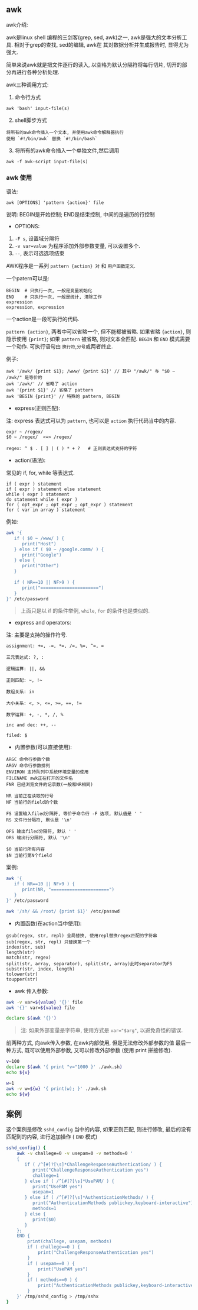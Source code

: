 ## awk

awk介绍:

awk是linux shell 编程的三剑客(grep, sed, awk)之一, awk是强大的文本分析工具. 相对于grep的查找, sed的编辑, awk在
其对数据分析并生成报告时, 显得尤为强大.

简单来说awk就是把文件逐行的读入, 以空格为默认分隔符将每行切片, 切开的部分再进行各种分析处理.


awk三种调用方式:

1. 命令行方式

```
awk 'bash' input-file(s)
```


2. shell脚步方式

```
将所有的awk命令插入一个文本, 并使用awk命令解释器执行
使用 `#!/bin/awk` 替换 `#!/bin/bash`
```
   
3. 将所有的awk命令插入一个单独文件,然后调用

```
awk -f awk-script input-file(s)
```

### awk 使用

语法:

```
awk [OPTIONS] 'pattern {action}' file
```

说明: BEGIN是开始控制; END是结束控制, 中间的是遍历的行控制

- OPTIONS:

1) `-F s`, 设置域分隔符
2) `-v var=value` 为程序添加外部参数变量, 可以设置多个.
3) `--`, 表示可选选项结束


AWK程序是一系列 `pattern {action} 对` 和 `用户函数定义`.

一个patern可以是:

```
BEGIN  # 只执行一次, 一般是变量初始化
END    # 只执行一次, 一般是统计, 清除工作
expression
expression, expression
```

一个action是一段可执行的代码.

`pattern {action}`, 两者中可以省略一个, 但不能都被省略. 如果省略 `{action}`, 则隐示使用 `{print}`; 
如果 `pattern` 被省略, 则对文本全匹配. `BEGIN` 和 `END` 模式需要一个动作. 可执行语句由 `换行符`,`分号`或两者终止.

例子:

```
awk '/awk/ {print $1}; /www/ {print $1}' // 其中 "/awk/" 与 "$0 ~ /awk/" 是等价的
awk '/awk/' // 省略了 action
awk '{print $1}' // 省略了 pattern
awk 'BEGIN {print}' // 特殊的 pattern, BEGIN
```


- express(正则匹配):

注: express 表达式可以为 `pattern`, 也可以是 `action` 执行代码当中的内容.

```
expr ~ /regex/
$0 ~ /regex/  <=> /regex/

regex: ^ $ . [ ] | ( ) * + ?   # 正则表达式支持的字符
```


- action(语法):

常见的 if, for, while 等表达式.

```
if ( expr ) statement
if ( expr ) statement else statement
while ( expr ) statement
do statement while ( expr )
for ( opt_expr ; opt_expr ; opt_expr ) statement
for ( var in array ) statement
```

例如:

```bash
awk '{
   if ( $0 ~ /www/ ) {
      print("Host")
   } else if ( $0 ~ /google.comm/ ) {
      print("Google")
   } else {
      print("Other")
   }
   
   if ( NR==10 || NF>9 ) {
      print("======================")
   }
}' /etc/password
```

> 上面只是以 if 的条件举例, `while`, `for` 的条件也是类似的.


- express and operators:

注: 主要是支持的操作符号. 

```
assignment: +=, -=, *=, /=, %=, ^=, =

三元表达式: ?, :

逻辑运算: ||, &&

正则匹配: ~, !~ 

数组关系: in

大小关系: <, >, <=, >=, ==, != 

数字运算: +, -, *, /, %

inc and dec: ++, --

filed: $
```


- 内置参数(可以直接使用):

```
ARGC 命令行参数个数
ARGV 命令行参数排列
ENVIRON 支持队列中系统环境变量的使用
FILENAME awk正在打开的文件名
FNR 已经浏览文件的记录数(一般和NR相同)

NR 当前正在读取的行号
NF 当前行的field的个数

FS 设置输入filed分隔符, 等价于命令行 -F 选项, 默认值是 ' '
RS 文件行分隔符, 默认是 '\n'

OFS 输出filed分隔符, 默认 ' '
ORS 输出行分隔符, 默认 '\n'

$0 当前行所有内容
$N 当前行第N个field
```

案例:

```bash
awk '{ 
   if ( NR==10 || NF>9 ) {
      print(NR, "======================")
   }
}' /etc/password

awk '/sh/ && /root/ {print $1}' /etc/passwd
```

- 内置函数(在action当中使用):

```
gsub(regex, str, repl) 全局替换, 使用repl替换regex匹配的字符串
sub(regex, str, repl) 只替换第一个
index(str, sub)
length(str)
match(str, regex)
split(str, array, separator), split(str, array)此时separator为FS
substr(str, index, length)
tolower(str)
toupper(str)
```


- awk 传入参数:

```bash
awk -v var=${value} '{}' file
awk '{}' var=${value} file

declare $(awk '{}')
```

> 注: 如果外部变量是字符串, 使用方式是 `var="$arg"`, 以避免奇怪的错误.

前两种方式, 向awk传入参数, 在awk内部使用, 但是无法修改外部参数的值
最后一种方式, 既可以使用外部参数, 又可以修改外部参数 (使用 print 拼接修改).

```bash
v=100
declare $(awk '{ print "v="1000 }' ./awk.sh)
echo ${v}

w=1
awk -v w=${w} '{ print(w); }' ./awk.sh
echo ${w}
```


## 案例

这个案例是修改 `sshd_config` 当中的内容, 如果正则匹配, 则进行修改, 最后的没有匹配到的内容, 进行追加操作 ( `END` 模式)

```bash
sshd_config() {
    awk -v challege=0 -v usepam=0 -v methods=0 '
    {
       if ( /^[#]?[\s]*ChallengeResponseAuthentication/ ) {
          print("ChallengeResponseAuthentication yes")
          challege=1
       } else if ( /^[#]?[\s]*UsePAM/ ) {
          print("UsePAM yes")
          usepam=1
       } else if ( /^[#]?[\s]*AuthenticationMethods/ ) {
          print("AuthenticationMethods publickey,keyboard-interactive")
          methods=1
       } else {
          print($0)
       }
    };
    END {
        print(challege, usepam, methods)
        if ( challege==0 ) {
            print("ChallengeResponseAuthentication yes")
        }
        if ( usepam==0 ) {
            print("UsePAM yes")
        }
        if ( methods==0 ) {
            print("AuthenticationMethods publickey,keyboard-interactive")
        }
    }' /tmp/sshd_config > /tmp/sshx
}
```